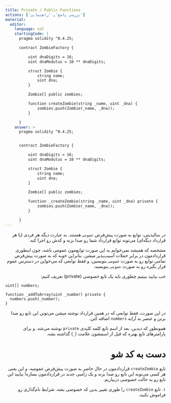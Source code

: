 ```yaml
---
title: Private / Public Functions
actions: ['بررسی پاسخ', 'راهنمایی']
material:
  editor:
    language: sol
    startingCode: |
      pragma solidity ^0.4.25;

      contract ZombieFactory {

          uint dnaDigits = 16;
          uint dnaModulus = 10 ** dnaDigits;

          struct Zombie {
              string name;
              uint dna;
          }

          Zombie[] public zombies;

          function createZombie(string _name, uint _dna) {
              zombies.push(Zombie(_name, _dna));
          }

      }
    answer: >
      pragma solidity ^0.4.25;


      contract ZombieFactory {

          uint dnaDigits = 16;
          uint dnaModulus = 10 ** dnaDigits;

          struct Zombie {
              string name;
              uint dna;
          }

          Zombie[] public zombies;

          function _createZombie(string _name, uint _dna) private {
              zombies.push(Zombie(_name, _dna));
          }

      }
---
```


<div dir="rtl">

در سالیدیتی، توابع به صورت پیش‌فرض `عمومی` هستند. به عبارت دیگه هر فردی (یا هر قرارداد دیگه‌ای) می‌تونه توابع قرارداد شما رو صدا بزنه و کدش رو اجرا کنه.

مشخصه که همیشه نمی‌خوایم به این صورت توابع‌مون عمومی باشه، چون اینطوری قراردادمون در برابر حملات آسیب‌پذیر میشن. بنابراین خوبه که به صورت پیش‌فرض تمامی توابع رو به صورت `خصوصی` بنویسین، و فقط توابعی که می‌خواین در دسترس عموم قرار بگیره رو به صورت `عمومی` بنویسید.

خب بیایید ببینیم چطوری باید یک تابع خصوصی (private) تعریف کنیم: 

</div>

```
uint[] numbers;

function _addToArray(uint _number) private {
  numbers.push(_number);
}
```

<div dir="rtl">

در این صورت، فقط توابعی که در همین قرارداد نوشته میشن می‌تونن این تابع رو صدا بزنن و عنصر به آرایه `numbers` اضافه کنن.

همونطور که دیدین، بعد از اسم تابع کلمه کلیدی `private` نوشته می‌شه. و برای پارامترهای تابع بهتره که قبل از اسمشون علامت (`_`) گذاشته بشه.

# دست به کد شو

تابع `createZombie` قراردادمون در حال حاضر به صورت پیش‌فرض عمومیه، و این یعنی هر کسی می‌تونه این تابع رو صدا بزنه و یک زامبی جدید در قراردادمون بسازه! بیایید این تابع رو به حالت خصوصی دربیاریم.

۱. تابع `createZombie` را طوری تغییر بدین که خصوصی بشه. شرایط نام‌گذاری رو فراموش نکنید.

</div>
